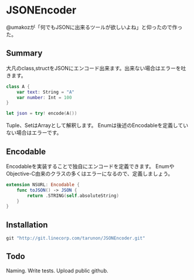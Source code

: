 # JSONEncoder
@umakozが「何でもJSONに出来るツールが欲しいよね」と仰ったので作った。

## Summary
大凡のclass,structをJSONにエンコード出来ます。出来ない場合はエラーを吐きます。
```swift
class A {
    var text: String = "A"
    var number: Int = 100
}

let json = try! encode(A())
```
Tuple、SetはArrayとして解釈します。
Enumは後述のEncodableを定義していない場合はエラーです。

## Encodable
Encodableを実装することで独自にエンコードを定義できます。
EnumやObjective-C由来のクラスの多くはエラーになるので、定義しましょう。
```swift
extension NSURL: Encodable {
    func toJSON() -> JSON {
        return .STRING(self.absoluteString)
    }
}
```

## Installation
```ruby
git "http://git.linecorp.com/tarunon/JSONEncoder.git"
```

## Todo
Naming.
Write tests.
Upload public github.
